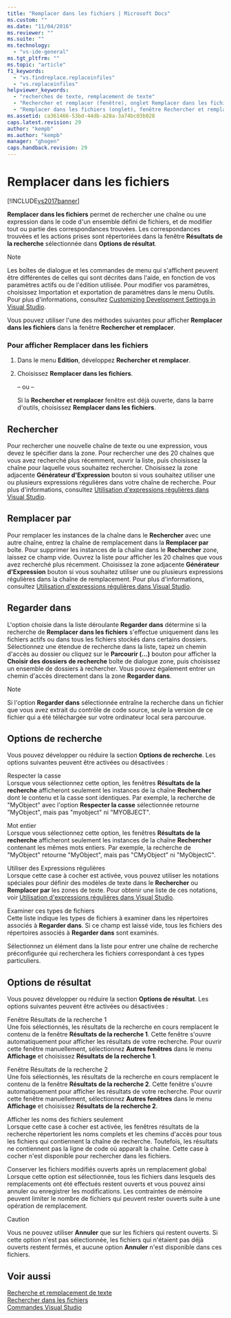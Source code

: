 ```yaml
---
title: "Remplacer dans les fichiers | Microsoft Docs"
ms.custom: ""
ms.date: "11/04/2016"
ms.reviewer: ""
ms.suite: ""
ms.technology: 
  - "vs-ide-general"
ms.tgt_pltfrm: ""
ms.topic: "article"
f1_keywords: 
  - "vs.findreplace.replaceinfiles"
  - "vs.replaceinfiles"
helpviewer_keywords: 
  - "recherches de texte, remplacement de texte"
  - "Rechercher et remplacer (fenêtre), onglet Remplacer dans les fichiers"
  - "Remplacer dans les fichiers (onglet), fenêtre Rechercher et remplacer"
ms.assetid: ca361466-53bd-44db-a28a-3a74bc03b028
caps.latest.revision: 29
author: "kempb"
ms.author: "kempb"
manager: "ghogen"
caps.handback.revision: 29
---
```

# Remplacer dans les fichiers
[!INCLUDE[vs2017banner](../code-quality/includes/vs2017banner.md)]

**Remplacer dans les fichiers** permet de rechercher une chaîne ou une expression dans le code d'un ensemble défini de fichiers, et de modifier tout ou partie des correspondances trouvées.  Les correspondances trouvées et les actions prises sont répertoriées dans la fenêtre **Résultats de la recherche** sélectionnée dans **Options de résultat**.  
  
> [!NOTE]
>  Les boîtes de dialogue et les commandes de menu qui s'affichent peuvent être différentes de celles qui sont décrites dans l'aide, en fonction de vos paramètres actifs ou de l'édition utilisée.  Pour modifier vos paramètres, choisissez Importation et exportation de paramètres dans le menu Outils.  Pour plus d'informations, consultez [Customizing Development Settings in Visual Studio](http://msdn.microsoft.com/fr-fr/22c4debb-4e31-47a8-8f19-16f328d7dcd3).  
  
 Vous pouvez utiliser l'une des méthodes suivantes pour afficher **Remplacer dans les fichiers** dans la fenêtre **Rechercher et remplacer**.  
  
### Pour afficher Remplacer dans les fichiers  
  
1.  Dans le menu **Edition**, développez **Rechercher et remplacer**.  
  
2.  Choisissez **Remplacer dans les fichiers**.  
  
     – ou –  
  
     Si la  **Rechercher et remplacer** fenêtre est déjà ouverte, dans la barre d'outils, choisissez  **Remplacer dans les fichiers**.  
  
## Rechercher  
 Pour rechercher une nouvelle chaîne de texte ou une expression, vous devez le spécifier dans la zone.  Pour rechercher une des 20 chaînes que vous avez recherché plus récemment, ouvrir la liste, puis choisissez la chaîne pour laquelle vous souhaitez rechercher.  Choisissez la zone adjacente  **Générateur d'Expression** bouton si vous souhaitez utiliser une ou plusieurs expressions régulières dans votre chaîne de recherche.  Pour plus d'informations, consultez [Utilisation d'expressions régulières dans Visual Studio](../ide/using-regular-expressions-in-visual-studio.md).  
  
## Remplacer par  
 Pour remplacer les instances de la chaîne dans le  **Rechercher** avec une autre chaîne, entrez la chaîne de remplacement dans la  **Remplacer par** boîte.  Pour supprimer les instances de la chaîne dans le  **Rechercher** zone, laissez ce champ vide.  Ouvrez la liste pour afficher les 20 chaînes que vous avez recherché plus récemment.  Choisissez la zone adjacente  **Générateur d'Expression** bouton si vous souhaitez utiliser une ou plusieurs expressions régulières dans la chaîne de remplacement.  Pour plus d'informations, consultez [Utilisation d'expressions régulières dans Visual Studio](../ide/using-regular-expressions-in-visual-studio.md).  
  
## Regarder dans  
 L'option choisie dans la liste déroulante **Regarder dans** détermine si la recherche de **Remplacer dans les fichiers** s'effectue uniquement dans les fichiers actifs ou dans tous les fichiers stockés dans certains dossiers.  Sélectionnez une étendue de recherche dans la liste, tapez un chemin d'accès au dossier ou cliquez sur le  **Parcourir \(...\)** bouton pour afficher la  **Choisir des dossiers de recherche** boîte de dialogue zone, puis choisissez un ensemble de dossiers à rechercher.  Vous pouvez également entrer un chemin d'accès directement dans la zone **Regarder dans**.  
  
> [!NOTE]
>  Si l'option **Regarder dans** sélectionnée entraîne la recherche dans un fichier que vous avez extrait du contrôle de code source, seule la version de ce fichier qui a été téléchargée sur votre ordinateur local sera parcourue.  
  
## Options de recherche  
 Vous pouvez développer ou réduire la section **Options de recherche**.  Les options suivantes peuvent être activées ou désactivées :  
  
 Respecter la casse  
 Lorsque vous sélectionnez cette option, les fenêtres **Résultats de la recherche** afficheront seulement les instances de la chaîne **Rechercher** dont le contenu et la casse sont identiques.  Par exemple, la recherche de "MyObject" avec l'option **Respecter la casse** sélectionnée retourne "MyObject", mais pas "myobject" ni "MYOBJECT".  
  
 Mot entier  
 Lorsque vous sélectionnez cette option, les fenêtres **Résultats de la recherche** afficheront seulement les instances de la chaîne **Rechercher** contenant les mêmes mots entiers.  Par exemple, la recherche de "MyObject" retourne "MyObject", mais pas "CMyObject" ni "MyObjectC".  
  
 Utiliser des Expressions régulières  
 Lorsque cette case à cocher est activée, vous pouvez utiliser les notations spéciales pour définir des modèles de texte dans le  **Rechercher** ou  **Remplacer par** les zones de texte.  Pour obtenir une liste de ces notations, voir [Utilisation d'expressions régulières dans Visual Studio](../ide/using-regular-expressions-in-visual-studio.md).  
  
 Examiner ces types de fichiers  
 Cette liste indique les types de fichiers à examiner dans les répertoires associés à **Regarder dans**.  Si ce champ est laissé vide, tous les fichiers des répertoires associés à **Regarder dans** sont examinés.  
  
 Sélectionnez un élément dans la liste pour entrer une chaîne de recherche préconfigurée qui recherchera les fichiers correspondant à ces types particuliers.  
  
## Options de résultat  
 Vous pouvez développer ou réduire la section **Options de résultat**.  Les options suivantes peuvent être activées ou désactivées :  
  
 Fenêtre Résultats de la recherche 1  
 Une fois sélectionnés, les résultats de la recherche en cours remplacent le contenu de la fenêtre **Résultats de la recherche 1**.  Cette fenêtre s'ouvre automatiquement pour afficher les résultats de votre recherche.  Pour ouvrir cette fenêtre manuellement, sélectionnez **Autres fenêtres** dans le menu **Affichage** et choisissez **Résultats de la recherche 1**.  
  
 Fenêtre Résultats de la recherche 2  
 Une fois sélectionnés, les résultats de la recherche en cours remplacent le contenu de la fenêtre **Résultats de la recherche 2**.  Cette fenêtre s'ouvre automatiquement pour afficher les résultats de votre recherche.  Pour ouvrir cette fenêtre manuellement, sélectionnez **Autres fenêtres** dans le menu **Affichage** et choisissez **Résultats de la recherche 2**.  
  
 Afficher les noms des fichiers seulement  
 Lorsque cette case à cocher est activée, les fenêtres résultats de la recherche répertorient les noms complets et les chemins d'accès pour tous les fichiers qui contiennent la chaîne de recherche.  Toutefois, les résultats ne contiennent pas la ligne de code où apparaît la chaîne.  Cette case à cocher n'est disponible pour rechercher dans les fichiers.  
  
 Conserver les fichiers modifiés ouverts après un remplacement global  
 Lorsque cette option est sélectionnée, tous les fichiers dans lesquels des remplacements ont été effectués restent ouverts et vous pouvez ainsi annuler ou enregistrer les modifications.  Les contraintes de mémoire peuvent limiter le nombre de fichiers qui peuvent rester ouverts suite à une opération de remplacement.  
  
> [!CAUTION]
>  Vous ne pouvez utiliser **Annuler** que sur les fichiers qui restent ouverts.  Si cette option n'est pas sélectionnée, les fichiers qui n'étaient pas déjà ouverts restent fermés, et aucune option **Annuler** n'est disponible dans ces fichiers.  
  
## Voir aussi  
 [Recherche et remplacement de texte](../ide/finding-and-replacing-text.md)   
 [Rechercher dans les fichiers](../ide/find-in-files.md)   
 [Commandes Visual Studio](../ide/reference/visual-studio-commands.md)